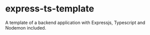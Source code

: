 # express-ts-template
A template of a backend application with Expressjs, Typescript and Nodemon included.
